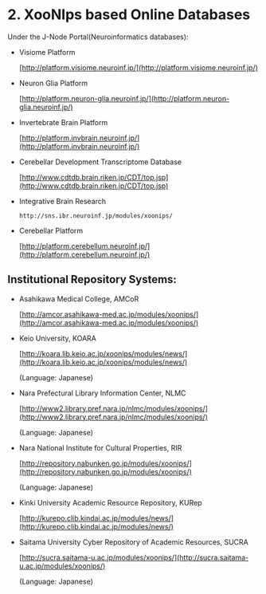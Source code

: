 # 2. XooNIps based Online Databases

Under the J-Node Portal\(Neuroinformatics databases\):

* Visiome Platform

  [http://platform.visiome.neuroinf.jp/](http://platform.visiome.neuroinf.jp/)

* Neuron Glia Platform

  [http://platform.neuron-glia.neuroinf.jp/](http://platform.neuron-glia.neuroinf.jp/)

* Invertebrate Brain Platform

  [http://platform.invbrain.neuroinf.jp/](http://platform.invbrain.neuroinf.jp/)

* Cerebellar Development Transcriptome Database

  [http://www.cdtdb.brain.riken.jp/CDT/top.jsp](http://www.cdtdb.brain.riken.jp/CDT/top.jsp)

* Integrative Brain Research

  `http://sns.ibr.neuroinf.jp/modules/xoonips/`

* Cerebellar Platform

  [http://platform.cerebellum.neuroinf.jp/](http://platform.cerebellum.neuroinf.jp/)

## Institutional Repository Systems:

* Asahikawa Medical College, AMCoR

  [http://amcor.asahikawa-med.ac.jp/modules/xoonips/](http://amcor.asahikawa-med.ac.jp/modules/xoonips/)

* Keio University, KOARA

  [http://koara.lib.keio.ac.jp/xoonips/modules/news/](http://koara.lib.keio.ac.jp/xoonips/modules/news/)

  \(Language: Japanese\)

* Nara Prefectural Library Information Center, NLMC

  [http://www2.library.pref.nara.jp/nlmc/modules/xoonips/](http://www2.library.pref.nara.jp/nlmc/modules/xoonips/)

  \(Language: Japanese\)

* Nara National Institute for Cultural Properties, RIR

  [http://repository.nabunken.go.jp/modules/xoonips/](http://repository.nabunken.go.jp/modules/xoonips/)

  \(Language: Japanese\)

* Kinki University Academic Resource Repository, KURep

  [http://kurepo.clib.kindai.ac.jp/modules/news/](http://kurepo.clib.kindai.ac.jp/modules/news/)

* Saitama University Cyber Repository of Academic Resources, SUCRA

  [http://sucra.saitama-u.ac.jp/modules/xoonips/](http://sucra.saitama-u.ac.jp/modules/xoonips/)

  \(Language: Japanese\)


